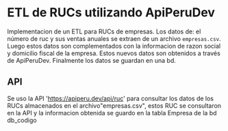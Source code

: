 # ETL  de RUCs utilizando ApiPeruDev
Implementacion de un ETL para RUCs de empresas. Los datos de: el número de ruc y sus ventas anuales se extraen de un archivo `empresas.csv`. Luego estos datos son complementados con la informacion de razon social y domicilio fiscal de la empresa. Estos nuevos datos son obtenidos a través de ApiPeruDev.
Finalmente los datos se guardan en una bd.

## API
Se uso la API 'https://apiperu.dev/api/ruc' para consultar los datos de los RUCs almacenados en el archivo"empresas.csv", estos RUC se consultaron en la API y la informacion obtenida se guardo en la tabla Empresa de la bd db_codigo

